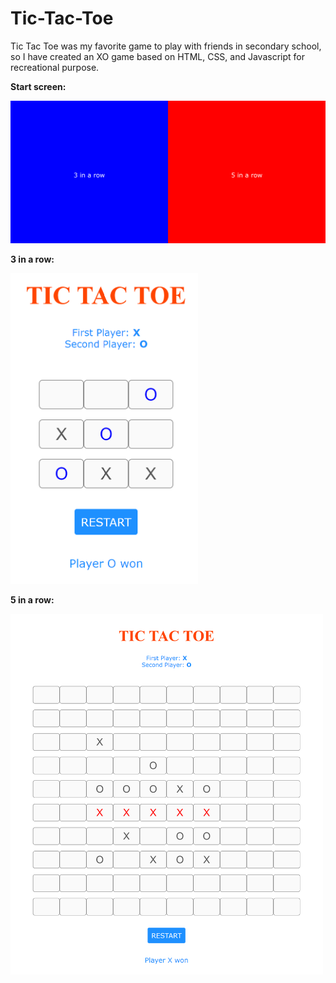 # Tic-Tac-Toe
Tic Tac Toe was my favorite game to play with friends in secondary school, so I have created an XO game based on HTML, CSS, and Javascript for recreational purpose.

<b>Start screen:</b>

<img src="start screen.png" width=700>

<b>3 in a row:</b>

<img src="3x3.png" width=300>

<b>5 in a row:</b>

<img src="10x10.png" width=500>
